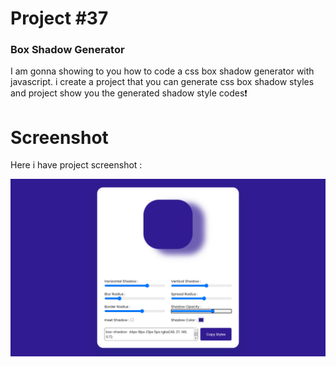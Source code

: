 # Project #37

### Box Shadow Generator
I am gonna showing to you how to code a css box shadow generator with javascript. i create a project that you can generate css box shadow styles and project show you the generated shadow style codes❗️

# Screenshot
Here i have project screenshot :

![screenshot](result.png)
